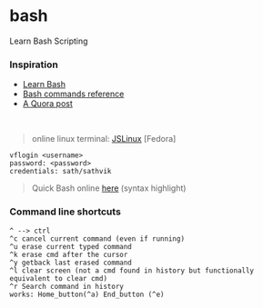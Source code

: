 # bash
Learn Bash Scripting

### Inspiration
- [Learn Bash](https://www.learnshell.org/)
- [Bash commands reference](https://ss64.com/bash/)
- [A Quora post](https://qr.ae/pvO9ha)

&nbsp;
&nbsp;

> online linux terminal: [JSLinux](https://bellard.org/jslinux/vm.html?cpu=riscv64&url=fedora33-riscv.cfg&mem=256) [Fedora]
```
vflogin <username>
password: <password>
credentials: sath/sathvik
```

> Quick Bash online [here](https://rextester.com/l/bash_online_compiler) (syntax highlight)

### Command line shortcuts
```
^ --> ctrl
^c cancel current command (even if running)
^u erase current typed command
^k erase cmd after the cursor
^y getback last erased command
^l clear screen (not a cmd found in history but functionally equivalent to clear cmd)
^r Search command in history
works: Home_button(^a) End_button (^e)
```
